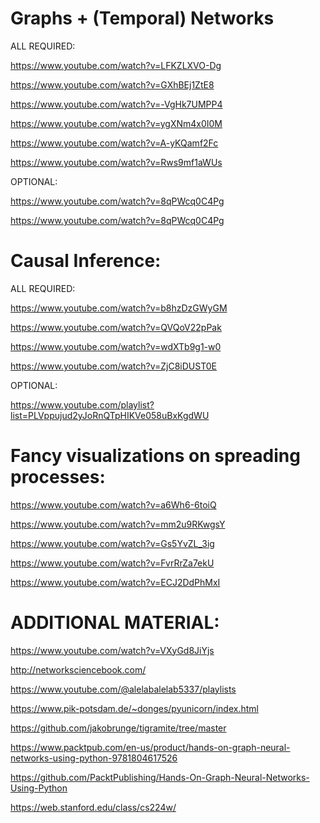 # Graphs + (Temporal) Networks

ALL REQUIRED:

https://www.youtube.com/watch?v=LFKZLXVO-Dg

https://www.youtube.com/watch?v=GXhBEj1ZtE8

https://www.youtube.com/watch?v=-VgHk7UMPP4

https://www.youtube.com/watch?v=ygXNm4x0I0M

https://www.youtube.com/watch?v=A-yKQamf2Fc

https://www.youtube.com/watch?v=Rws9mf1aWUs

OPTIONAL:

https://www.youtube.com/watch?v=8qPWcq0C4Pg

https://www.youtube.com/watch?v=8qPWcq0C4Pg

# Causal Inference:

ALL REQUIRED:

https://www.youtube.com/watch?v=b8hzDzGWyGM

https://www.youtube.com/watch?v=QVQoV22pPak

https://www.youtube.com/watch?v=wdXTb9g1-w0

https://www.youtube.com/watch?v=ZjC8iDUST0E

OPTIONAL:

https://www.youtube.com/playlist?list=PLVppujud2yJoRnQTpHIKVe058uBxKgdWU

# Fancy visualizations on spreading processes:

https://www.youtube.com/watch?v=a6Wh6-6toiQ

https://www.youtube.com/watch?v=mm2u9RKwgsY

https://www.youtube.com/watch?v=Gs5YvZL_3ig

https://www.youtube.com/watch?v=FvrRrZa7ekU

https://www.youtube.com/watch?v=ECJ2DdPhMxI

# ADDITIONAL MATERIAL:

https://www.youtube.com/watch?v=VXyGd8JiYjs

http://networksciencebook.com/

https://www.youtube.com/@alelabalelab5337/playlists

https://www.pik-potsdam.de/~donges/pyunicorn/index.html

https://github.com/jakobrunge/tigramite/tree/master

https://www.packtpub.com/en-us/product/hands-on-graph-neural-networks-using-python-9781804617526

https://github.com/PacktPublishing/Hands-On-Graph-Neural-Networks-Using-Python

https://web.stanford.edu/class/cs224w/

